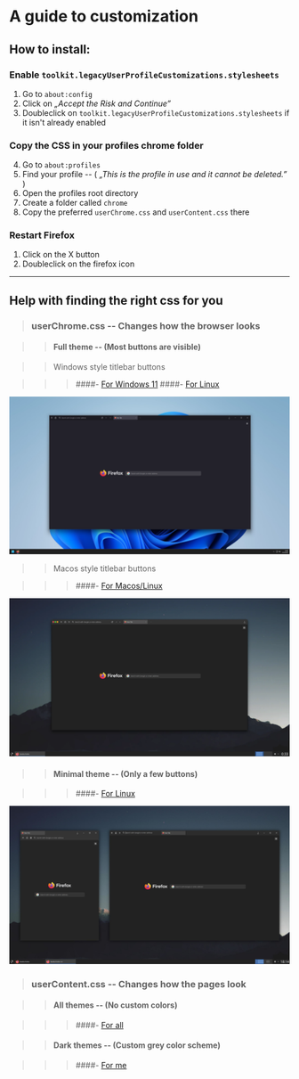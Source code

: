 # A guide to customization

## How to install:

### Enable `toolkit.legacyUserProfileCustomizations.stylesheets`
1. Go to `about:config`
2. Click on *„Accept the Risk and Continue”*
3. Doubleclick on `toolkit.legacyUserProfileCustomizations.stylesheets` if it isn't already enabled

### Copy the CSS in your profiles chrome folder
4. Go to `about:profiles`
5. Find your profile  --  ( *„This is the profile in use and it cannot be deleted.”* )
6. Open the profiles root directory
7. Create a folder called `chrome`
8. Copy the preferred `userChrome.css` and `userContent.css` there

### Restart Firefox
1. Click on the X button
2. Doubleclick on the firefox icon

***

## Help with finding the right css for you

>### userChrome.css  --  Changes how the browser looks

>>#### Full theme  --  (Most buttons are visible)

>> Windows style titlebar buttons

>>>####- [For Windows 11](./FirefoxCSS/Full/Win11/)
>>>####- [For Linux](./FirefoxCSS/Full/Linux/Win/)

![Win11 screenshot](./Screenshots/W11.webp)

>> Macos style titlebar buttons

>>>####- [For Macos/Linux](./FirefoxCSS/Full/Linux/Mac/)

![MacosStyle screenshot](./Screenshots/MacStyle.webp)

>>#### Minimal theme  --  (Only a few buttons)

>>>####- [For Linux](./FirefoxCSS/Minimal/)

![Linux screenshot](./Screenshots/Linux.webp)

>### userContent.css  --  Changes how the pages look

>>#### All themes  --  (No custom colors)

>>>####- [For all](./FirefoxCSS/userContent/All/)

>>#### Dark themes  --  (Custom grey color scheme)

>>>####- [For me](./FirefoxCSS/userContent/Dark/)
